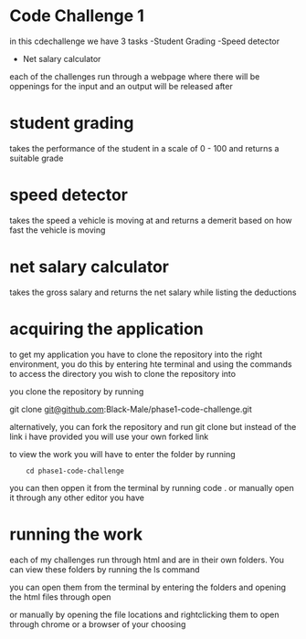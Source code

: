 # Code Challenge 1

in this cdechallenge we have 3 tasks 
-Student Grading
-Speed detector
- Net salary calculator

each of the challenges run through a webpage where there will be oppenings for the input and an output will be released after

# student grading
takes the performance of the student in a scale of 0 - 100 and returns a suitable grade

# speed detector

takes the speed a vehicle is moving at and returns a demerit based on how fast the vehicle is moving

# net salary calculator
takes the gross salary and returns the net salary while listing the deductions

# acquiring the application

to get my application you have to clone the repository into the right environment, you do this by entering hte terminal and using the commands to access the directory you wish to clone the repository into 

you clone the repository by running

git clone git@github.com:Black-Male/phase1-code-challenge.git 

alternatively, you can fork the repository and run git clone  but instead of the link i have provided you will use your own forked link

to view the work you will have to enter the folder by running 

        cd phase1-code-challenge

you can then oppen it from the terminal by running code . or manually open it through any other editor you have

# running the work

each of my challenges run through html and are in their own folders. You can view these folders by running the ls command

you can open them from the terminal by entering the folders and opening the html files through
        open <filename>

or manually by opening the file locations and rightclicking them to open through chrome or a browser of your choosing
